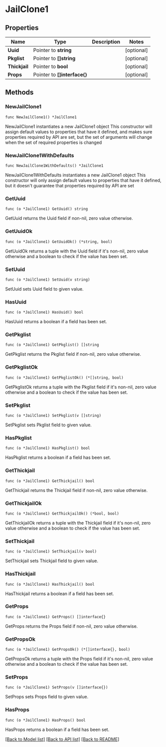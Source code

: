 # JailClone1

## Properties

Name | Type | Description | Notes
------------ | ------------- | ------------- | -------------
**Uuid** | Pointer to **string** |  | [optional] 
**Pkglist** | Pointer to **[]string** |  | [optional] 
**Thickjail** | Pointer to **bool** |  | [optional] 
**Props** | Pointer to **[]interface{}** |  | [optional] 

## Methods

### NewJailClone1

`func NewJailClone1() *JailClone1`

NewJailClone1 instantiates a new JailClone1 object
This constructor will assign default values to properties that have it defined,
and makes sure properties required by API are set, but the set of arguments
will change when the set of required properties is changed

### NewJailClone1WithDefaults

`func NewJailClone1WithDefaults() *JailClone1`

NewJailClone1WithDefaults instantiates a new JailClone1 object
This constructor will only assign default values to properties that have it defined,
but it doesn't guarantee that properties required by API are set

### GetUuid

`func (o *JailClone1) GetUuid() string`

GetUuid returns the Uuid field if non-nil, zero value otherwise.

### GetUuidOk

`func (o *JailClone1) GetUuidOk() (*string, bool)`

GetUuidOk returns a tuple with the Uuid field if it's non-nil, zero value otherwise
and a boolean to check if the value has been set.

### SetUuid

`func (o *JailClone1) SetUuid(v string)`

SetUuid sets Uuid field to given value.

### HasUuid

`func (o *JailClone1) HasUuid() bool`

HasUuid returns a boolean if a field has been set.

### GetPkglist

`func (o *JailClone1) GetPkglist() []string`

GetPkglist returns the Pkglist field if non-nil, zero value otherwise.

### GetPkglistOk

`func (o *JailClone1) GetPkglistOk() (*[]string, bool)`

GetPkglistOk returns a tuple with the Pkglist field if it's non-nil, zero value otherwise
and a boolean to check if the value has been set.

### SetPkglist

`func (o *JailClone1) SetPkglist(v []string)`

SetPkglist sets Pkglist field to given value.

### HasPkglist

`func (o *JailClone1) HasPkglist() bool`

HasPkglist returns a boolean if a field has been set.

### GetThickjail

`func (o *JailClone1) GetThickjail() bool`

GetThickjail returns the Thickjail field if non-nil, zero value otherwise.

### GetThickjailOk

`func (o *JailClone1) GetThickjailOk() (*bool, bool)`

GetThickjailOk returns a tuple with the Thickjail field if it's non-nil, zero value otherwise
and a boolean to check if the value has been set.

### SetThickjail

`func (o *JailClone1) SetThickjail(v bool)`

SetThickjail sets Thickjail field to given value.

### HasThickjail

`func (o *JailClone1) HasThickjail() bool`

HasThickjail returns a boolean if a field has been set.

### GetProps

`func (o *JailClone1) GetProps() []interface{}`

GetProps returns the Props field if non-nil, zero value otherwise.

### GetPropsOk

`func (o *JailClone1) GetPropsOk() (*[]interface{}, bool)`

GetPropsOk returns a tuple with the Props field if it's non-nil, zero value otherwise
and a boolean to check if the value has been set.

### SetProps

`func (o *JailClone1) SetProps(v []interface{})`

SetProps sets Props field to given value.

### HasProps

`func (o *JailClone1) HasProps() bool`

HasProps returns a boolean if a field has been set.


[[Back to Model list]](../README.md#documentation-for-models) [[Back to API list]](../README.md#documentation-for-api-endpoints) [[Back to README]](../README.md)


